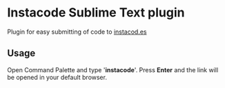 # Instacode Sublime Text plugin
Plugin for easy submitting of code to [instacod.es](http://instacod.es)

## Usage

Open Command Palette and type '__instacode__'. Press __Enter__ and the link will be opened in your default browser.